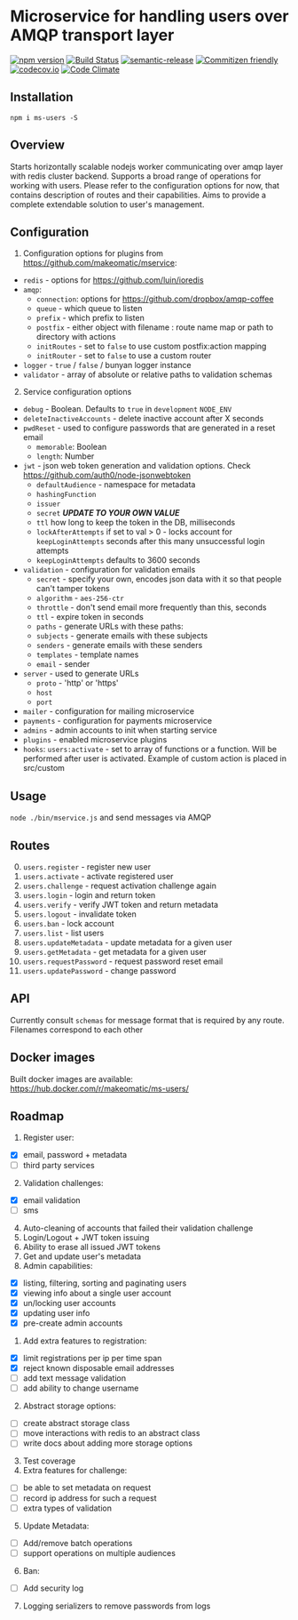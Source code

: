 # Microservice for handling users over AMQP transport layer

[![npm version](https://badge.fury.io/js/ms-users.svg)](https://badge.fury.io/js/ms-users)
[![Build Status](https://semaphoreci.com/api/v1/projects/27a0c3e3-ba64-49e1-a1be-7655eae716b9/632945/shields_badge.svg)](https://semaphoreci.com/makeomatic/ms-users)
[![semantic-release](https://img.shields.io/badge/%20%20%F0%9F%93%A6%F0%9F%9A%80-semantic--release-e10079.svg?style=flat-square)](https://github.com/semantic-release/semantic-release)
[![Commitizen friendly](https://img.shields.io/badge/commitizen-friendly-brightgreen.svg)](http://commitizen.github.io/cz-cli/)
[![codecov.io](https://codecov.io/github/makeomatic/ms-users/coverage.svg?branch=master)](https://codecov.io/github/makeomatic/ms-users?branch=master)
[![Code Climate](https://codeclimate.com/github/makeomatic/ms-users/badges/gpa.svg)](https://codeclimate.com/github/makeomatic/ms-users)

## Installation

`npm i ms-users -S`

## Overview

Starts horizontally scalable nodejs worker communicating over amqp layer with redis cluster backend.
Supports a broad range of operations for working with users. Please refer to the configuration options for now,
that contains description of routes and their capabilities. Aims to provide a complete extendable solution to user's management.

## Configuration

1. Configuration options for plugins from https://github.com/makeomatic/mservice:
  * `redis` - options for https://github.com/luin/ioredis
  * `amqp`:
    * `connection`: options for https://github.com/dropbox/amqp-coffee
    * `queue` - which queue to listen
    * `prefix` - which prefix to listen
    * `postfix` - either object with filename : route name map or path to directory with actions
    * `initRoutes` - set to `false` to use custom postfix:action mapping
    * `initRouter` - set to `false` to use a custom router
  * `logger` - `true` / `false` / bunyan logger instance
  * `validator` - array of absolute or relative paths to validation schemas

2. Service configuration options
  * `debug` - Boolean. Defaults to `true` in `development` `NODE_ENV`
  * `deleteInactiveAccounts` - delete inactive account after X seconds
  * `pwdReset` - used to configure passwords that are generated in a reset email
    * `memorable`: Boolean
    * `length`: Number
  * `jwt` - json web token generation and validation options. Check https://github.com/auth0/node-jsonwebtoken
    * `defaultAudience` - namespace for metadata
    * `hashingFunction`
    * `issuer`
    * `secret` ***UPDATE TO YOUR OWN VALUE***
    * `ttl` how long to keep the token in the DB, milliseconds
    * `lockAfterAttempts` if set to val > 0 - locks account for `keepLoginAttempts` seconds after this many unsuccessful login attempts
    * `keepLoginAttempts` defaults to 3600 seconds
  * `validation` - configuration for validation emails
    * `secret` - specify your own, encodes json data with it so that people can't tamper tokens
    * `algorithm` - `aes-256-ctr`
    * `throttle` - don't send email more frequently than this, seconds
    * `ttl` - expire token in seconds
    * `paths` - generate URLs with these paths:
    * `subjects` - generate emails with these subjects
    * `senders` - generate emails with these senders
    * `templates` - template names
    * `email` - sender
  * `server` - used to generate URLs
    * `proto` - 'http' or 'https'
    * `host`
    * `port`
  * `mailer` - configuration for mailing microservice
  * `payments` - configuration for payments microservice
  * `admins` - admin accounts to init when starting service
  * `plugins` - enabled microservice plugins
  * `hooks`:
    `users:activate` - set to array of functions or a function. Will be performed after user is activated. Example of custom action is placed in src/custom

## Usage

`node ./bin/mservice.js` and send messages via AMQP

## Routes

0. `users.register` - register new user
0. `users.activate` - activate registered user
0. `users.challenge` - request activation challenge again
0. `users.login` - login and return token
0. `users.verify` - verify JWT token and return metadata
0. `users.logout` - invalidate token
0. `users.ban` - lock account
0. `users.list` - list users
0. `users.updateMetadata` - update metadata for a given user
0. `users.getMetadata` - get metadata for a given user
0. `users.requestPassword` - request password reset email
0. `users.updatePassword` - change password

## API

Currently consult `schemas` for message format that is required by any route. Filenames correspond to each other

## Docker images

Built docker images are available: https://hub.docker.com/r/makeomatic/ms-users/

## Roadmap

1. Register user:
  - [x] email, password + metadata
  - [ ] third party services
2. Validation challenges:
  - [x] email validation
  - [ ] sms
4. Auto-cleaning of accounts that failed their validation challenge
5. Login/Logout + JWT token issuing
6. Ability to erase all issued JWT tokens
7. Get and update user's metadata
8. Admin capabilities:
  - [x] listing, filtering, sorting and paginating users
  - [x] viewing info about a single user account
  - [x] un/locking user accounts
  - [x] updating user info
  - [x] pre-create admin accounts
1. Add extra features to registration:
 - [x] limit registrations per ip per time span
 - [x] reject known disposable email addresses
 - [ ] add text message validation
 - [ ] add ability to change username
2. Abstract storage options:
 - [ ] create abstract storage class
 - [ ] move interactions with redis to an abstract class
 - [ ] write docs about adding more storage options
3. Test coverage
4. Extra features for challenge:
 - [ ] be able to set metadata on request
 - [ ] record ip address for such a request
 - [ ] extra types of validation
5. Update Metadata:
 - [ ] Add/remove batch operations
 - [ ] support operations on multiple audiences
6. Ban:
 - [ ] Add security log
7. Logging serializers to remove passwords from logs
